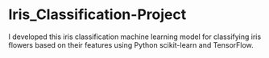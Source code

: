 # Iris_Classification-Project
I developed this iris classification machine learning model for classifying iris flowers based on their features using Python scikit-learn and TensorFlow.
